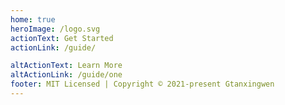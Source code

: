 ```yaml
---
home: true
heroImage: /logo.svg
actionText: Get Started
actionLink: /guide/

altActionText: Learn More
altActionLink: /guide/one
footer: MIT Licensed | Copyright © 2021-present Gtanxingwen
---
```

